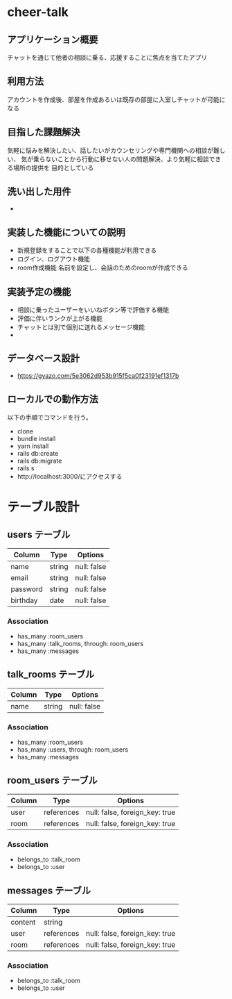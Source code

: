 # cheer-talk

## アプリケーション概要
チャットを通じて他者の相談に乗る、応援することに焦点を当てたアプリ
## 利用方法
アカウントを作成後、部屋を作成あるいは既存の部屋に入室しチャットが可能になる
## 目指した課題解決
気軽に悩みを解決したい、話したいがカウンセリングや専門機関への相談が難しい、
気が乗らないことから行動に移せない人の問題解決、より気軽に相談できる場所の提供を
目的としている
## 洗い出した用件
- 
## 実装した機能についての説明
- 新規登録をすることで以下の各種機能が利用できる
- ログイン、ログアウト機能
- room作成機能
名前を設定し、会話のためのroomが作成できる

## 実装予定の機能
- 相談に乗ったユーザーをいいねボタン等で評価する機能
- 評価に伴いランクが上がる機能
- チャットとは別で個別に送れるメッセージ機能
- 
## データベース設計
- https://gyazo.com/5e3062d953b915f5ca0f23191ef1317b

## ローカルでの動作方法
以下の手順でコマンドを行う。
- clone
- bundle install
- yarn install
- rails db:create
- rails db:migrate
- rails s
- http://localhost:3000/にアクセスする

# テーブル設計

## users テーブル

| Column   | Type   | Options     |
| -------- | ------ | ----------- |
| name     | string | null: false |
| email    | string | null: false |
| password | string | null: false |
| birthday | date   | null: false |

### Association

- has_many :room_users
- has_many :talk_rooms, through: room_users
- has_many :messages

## talk_rooms テーブル

| Column | Type   | Options     |
| ------ | ------ | ----------- |
| name   | string | null: false |

### Association

- has_many :room_users
- has_many :users, through: room_users
- has_many :messages

## room_users テーブル

| Column | Type       | Options                        |
| ------ | ---------- | ------------------------------ |
| user   | references | null: false, foreign_key: true |
| room   | references | null: false, foreign_key: true |

### Association

- belongs_to :talk_room
- belongs_to :user

## messages テーブル

| Column  | Type       | Options                        |
| ------- | ---------- | ------------------------------ |
| content | string     |                                |
| user    | references | null: false, foreign_key: true |
| room    | references | null: false, foreign_key: true |

### Association

- belongs_to :talk_room
- belongs_to :user
